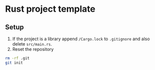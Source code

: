 # Rust project template

## Setup

1) If the project is a library append `/Cargo.lock` to `.gitignore` and also delete `src/main.rs`.
2) Reset the repository

```bash
rm -rf .git
git init
```
